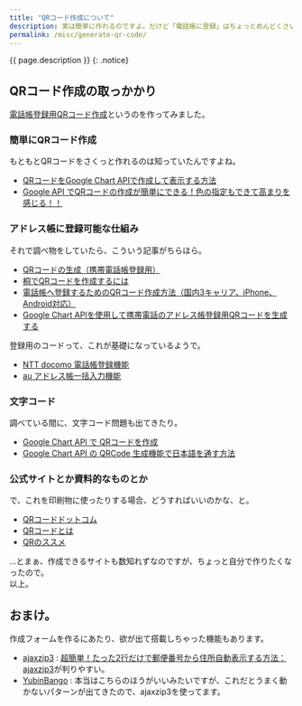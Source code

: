 ```yaml
---
title: "QRコード作成について"
description: 実は簡単に作れるのですよ。だけど「電話帳に登録」はちょっとめんどくさい。ので作ってみたときのメモ。
permalink: /misc/generate-qr-code/
---
```

{{ page.description }}
{: .notice}

## QRコード作成の取っかかり

[電話帳登録用QRコード作成](/tool/qr-code-entry.html)というのを作ってみました。  

### 簡単にQRコード作成
もともとQRコードをさくっと作れるのは知っていたんですよね。
+ [QRコードをGoogle Chart APIで作成して表示する方法](https://allabout.co.jp/gm/gc/24013/)
+ [Google API でQRコードの作成が簡単にできる！色の指定もできて高まりを感じる！！](http://syobochim.hatenablog.com/entry/2013/11/28/020523)

### アドレス帳に登録可能な仕組み

それで調べ物をしていたら、こういう記事がちらほら。
+ [QRコードの生成（携帯電話帳登録用）](http://tomari.org/main/java/qr1.html)
+ [桐でQRコードを作成するには](http://www.kiri-store.com/jirei/qrcode.html)
+ [電話帳へ登録するためのQRコード作成方法（国内3キャリア、iPhone、Android対応）](http://sbkro.hatenablog.jp/entry/2012/07/01/165743)
+ [Google Chart APIを使用して携帯電話のアドレス帳登録用QRコードを生成する](http://symfoware.blog68.fc2.com/blog-entry-766.html)

登録用のコードって、これが基礎になっているようで。
+ [NTT docomo 電話帳登録機能](https://www.nttdocomo.co.jp/service/developer/make/content/barcode/function/application/addressbook/index.html)
+ [au アドレス帳一括入力機能](https://www.au.com/ezfactory/tec/two_dimensions/address.html)

### 文字コード

調べている間に、文字コード問題も出てきたり。
+ [Google Chart API で QRコードを作成](https://qwerty.work/blog/2008/10/google-chart-api-qr.php)
+ [Google Chart API の QRCode 生成機能で日本語を通す方法](http://www.antimon2.atnifty.com/lab/2010/05/google-chart-qrcode.html)

### 公式サイトとか資料的なものとか
で、これを印刷物に使ったりする場合、どうすればいいのかな、と。
+ [QRコードドットコム](http://www.qrcode.com/)
+ [QRコードとは](https://www.keyence.co.jp/ss/products/autoid/codereader/basic2d_qr.jsp)
+ [QRのススメ](https://qr.quel.jp/)

…とまぁ、作成できるサイトも数知れずなのですが、ちょっと自分で作りたくなったので。  
以上。

## おまけ。

作成フォームを作るにあたり、欲が出て搭載しちゃった機能もあります。
+ [ajaxzip3](https://github.com/ajaxzip3/ajaxzip3.github.io)
: [超簡単！たった2行だけで郵便番号から住所自動表示する方法：ajaxzip3](http://www.webdesign-fan.com/ajaxzip3)が判りやすい。
+ [YubinBango](https://github.com/yubinbango/yubinbango)
: 本当はこちらのほうがいいみたいですが、これだとうまく動かないパターンが出てきたので、ajaxzip3を使ってます。
